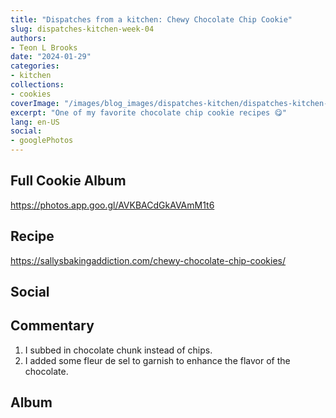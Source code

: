 ```yaml
---
title: "Dispatches from a kitchen: Chewy Chocolate Chip Cookie"
slug: dispatches-kitchen-week-04
authors:
- Teon L Brooks
date: "2024-01-29"
categories:
- kitchen
collections:
- cookies
coverImage: "/images/blog_images/dispatches-kitchen/dispatches-kitchen-week-04.jpg"
excerpt: "One of my favorite chocolate chip cookie recipes 😋"
lang: en-US
social:
- googlePhotos
---
```

<script> import Callout from '$lib/components/Callout.svelte'; </script>

<Callout>
<h2>Full Cookie Album</h2>

<https://photos.app.goo.gl/AVKBACdGkAVAmM1t6>
</Callout>

## Recipe

<https://sallysbakingaddiction.com/chewy-chocolate-chip-cookies/>

## Social

<div>
  <span id="teonbrooks.com-3kk4ymvjb7m23"></span>
  <script async src="https://assets.bluesky.lol/js/b1.js" data-handle="teonbrooks.com" data-skeet="3kk4ymvjb7m23" ></script>
</div>

## Commentary

1. I subbed in chocolate chunk instead of chips.
2. I added some fleur de sel to garnish to enhance the flavor of the chocolate.

## Album

<div class="pa-carousel-widget" style="width:100%; height:480px; display:none;"
  data-link="https://photos.app.goo.gl/AVKBACdGkAVAmM1t6"
  data-title="Dispatches from the kitchen: 52 Week Cookie Challenge 🍪"
  data-description="Chewy Chocolate Chip Cookies">
  <object data="https://lh3.googleusercontent.com/pw/ABLVV85x-Zke2YxV7uA1V7JJoI5oHq2net97mVja86aH_QDmhaumoPE6LwH6GrKneY041AZng2YGQW_LSwahgAyKmamfSNbvIFowah3iMgZLSqicd4HAu6iE=w640-h480"></object>
  <object data="https://lh3.googleusercontent.com/pw/ABLVV87EG8Fd_bnqqRIUeDSHoevWxiqRbCrdOh2vhk5uQs3ClD1SZs2hHOuCYvJG5LAC8OSpdfzKYkBQ9PfB4WsMgM0-Q-VH3b03jWcgz_DTZvo5FzO9BYD_=w640-h480"></object>
  <object data="https://lh3.googleusercontent.com/pw/ABLVV86CP8GGztFz-3jWm02JPMyfgw_mJcR9xP-TQPZFlvwJK6ZymjQDxB9Xm0mRo4VE9XjF1UodHcvsPVjUAOGCfeA71BbXWVj1A8vAMdCgP2FXDFbpjAOF=w640-h480"></object>
  <object data="https://lh3.googleusercontent.com/pw/ABLVV86SGY4ym-zrZvWPzNe2kp7559heEGQI3cffkS7bwYbA8EA3LDY_UVed7cfw7hevo3YN1VVTb3U1Q01nYdT-Wt6rZgh_aerNAs70R8-7SDjXDTSxFHwm=w640-h480"></object>
  <object data="https://lh3.googleusercontent.com/pw/ABLVV84yCm85epRN1srn5dAS3VS8is1FuZfZggjp59Gt0RmIf-fz6cyt5ESVAKBGOD5eN1IcWqZ_mjBnUqvjJRo6T-Zjog2he_3xZO7RpQNAlo5DqcPU9FGM=w640-h480"></object>
  <object data="https://lh3.googleusercontent.com/pw/ABLVV85-Scyql25XBeLjuuFXpQxaklCq0jYsP_Zi4IwkFoSEEBfNH_ObHHoIBO3B4VdXRr5FtFsW1xnaY96F58rznbx5xlrqWbaYctr9Dld5TI3WyyNxPkkg=w640-h480"></object>
  <object data="https://lh3.googleusercontent.com/pw/ABLVV86x9tOkcFX75MPxdQ3AZIQUzAew04cbzp8C_SSvzerGgn1_wqjCoUINaHcdNdZVGpTkHk2ess3rAO1YxzdYXYUq6YyZH5uSiVlpQFY3MNWM20oycgl3=w640-h480"></object>
  <object data="https://lh3.googleusercontent.com/pw/ABLVV87aF2ep1cVLJU9KYfnR38FfVtjA1oT-S7VFVXNrXm4A4avnanRcciZAqKnvSPIFOvdE3DvZIb6QElZQBVuY_kx1Sq0whU-gguRPCqA0bQthd9BmZCUy=w640-h480"></object>
  <object data="https://lh3.googleusercontent.com/pw/ABLVV86Lxirruvkm3aX4Ykux9h8cG7lklzHUdYTde1I4011iL81fPVpXUkbMQI-L-n3Hf-UuBb97qcfHTmIIxQ1E5-ugzSC5wjZNKEdrgjlksOJlEzyQzX7Z=w640-h480"></object>
  <object data="https://lh3.googleusercontent.com/pw/ABLVV85k_I_Nq_ghfzSMfv5f8OzkBSiqXPHFaD27w--UkW5SleZIaiospl39cTKRWEXgCle1vNJV_UePGO-aPFxaBPglZmYn4FhMmWxPifIJhiA_yt-HPD-z=w640-h480"></object>
  <object data="https://lh3.googleusercontent.com/pw/ABLVV84glgkTxDgL3vaImvLwQhyJLZZSVdc0-agsINa-QUt3Ln2vMETcfhqLpUmVy9VvacV4mcu-WfAqpvDvYazQzF1Lds3oBViJ2wMsFvCX82l32g_EEpSL=w640-h480"></object>
  <object data="https://lh3.googleusercontent.com/pw/ABLVV86rHGFjpsnxTRLamXsn5XSV_T_pNylESPtngP-QrNGegUMIelPoPLiCp7LiEI-bUbyjySBcJEFZVs3JhEX3LkwaUYNmBS3_OAdekN3vaM3AtZ2BTVVP=w640-h480"></object>
  <object data="https://lh3.googleusercontent.com/pw/ABLVV87FUnmywdHQwQ1OTaKsY6Kh4TltE4Vj-FB9Czq8teQoaDqZzRS2adnn_likLA3jTnbNwLD5clNlgoc9hPYPgud2dHZKpqgUxFK7nTANWtyX9f7_8UuB=w640-h480"></object>
  <object data="https://lh3.googleusercontent.com/pw/ABLVV87tSM3GnPs09RFRXYPJk0jT1qKm87FDhd740ZHRTbVzV4jBxlL3Z3X-Ebkz2eAeT6Ftcnj6lNvHYEq2C1jWhuBO8NSbmAyY-dAdki_kBGQ0PjLUdecz=w640-h480"></object>
  <object data="https://lh3.googleusercontent.com/pw/ABLVV84Lt-dL9IxU0claSAGlwGYXrjKKT5pgEgyhFK2aH_h3BsWXv2QVDbfixfLYDw235qLU2yFue31uRQresq5GzrPKRJI3bKeRRh9j4JrRokMCnHsja0Xu=w640-h480"></object>
  <object data="https://lh3.googleusercontent.com/pw/ABLVV84qkomRbKhr6UL9XRbuV7pYtCcJccRYGm6L8cdp6ntovj2mCvOPNvJXTOa42dAT3ZzFi8kqgQHkDYPTPycq7QOpde3Nsu1d9Iwu-9aKK8YxtFfSXpMi=w640-h480"></object>
  <object data="https://lh3.googleusercontent.com/pw/ABLVV87Mykduqwb4aN7TkpQPDkdUB28myK2PKf_9uc7wOGaTt-4QAVmMOMvdeJ5FE_KhRrd0ba1y-8S5y-AFYqQmSbHcBChS13hbflgi_Vn8iTuNFHknnGYo=w640-h480"></object>
  <object data="https://lh3.googleusercontent.com/pw/ABLVV85AwwucR2AKsun6lwzYDgopw3CWulf9WmDUegmWAnKXpLSeazHUES19KEaH7CFdEnFajDg2MeMZYqGdAgzFPMlHVC20EV8BIJuk4ARGsVcQjN3u2HMH=w640-h480"></object>
  <object data="https://lh3.googleusercontent.com/pw/ABLVV846oLcWlfh_NmYmfy5DAf9pz9X5akVrMMT-ebUyI4OXpBEdQGIYeD95DW6JDPKW2JwISRq7s54-D0vIk9TP7XRa2yj9urnLt-FCDtSUa-Td6aOlImr5=w640-h480"></object>
  <object data="https://lh3.googleusercontent.com/pw/ABLVV87bk_5HbQxhfyL25PGc0Dzg9_TQ7PVd3QCNW2zpun0apDrNYCbcRn_gU4NdNRwxBCItGhr0KXqSVfsyxVaLMwWwAvf94MVgvFE2JbqHcY1sqGvYOH7z=w640-h480"></object>
  <object data="https://lh3.googleusercontent.com/pw/ABLVV86kZELOdkch1waGBaCEFfPWXpsxWUmNIn4viifG37c6KOv-9zDZRm31BDHnFaRWisV0oJS1FDZdulL1pBXZ51OpbqkZKfvHUpWUk5yJ_6LufntD1nyd=w640-h480"></object>
  <object data="https://lh3.googleusercontent.com/pw/ABLVV85aeyW4ANjitzLpD1Lpsmlv-t6h_uob_W3HqAFy-WqWh-TdswsiZtzxG77MZn417ulU-0M617NjwUQAZQj1UpjMcee5PAMB3e9Lb5E_1a7n6WbxqATP=w640-h480"></object>
  <object data="https://lh3.googleusercontent.com/pw/ABLVV853CYdv9v-0K6od3D8dkHNLrz9I6F6S2g3mXJqw8yEf6IjSAk39oER3j9xweDj6elnFMR0fPb06Z_rg7uLBCsnRe6eQzvpdymI-K6G9Y04S7SojpQBk=w640-h480"></object>
  <object data="https://lh3.googleusercontent.com/pw/ABLVV84qcohDAk1VL_-X8yT6n1F2xJemjU_nUtwrW7mkyRsJhilX_SsL8P9KebxieGDLUeSPLP0m5YjGZcoHZEPB0YoM4t_p0W1ok8kkrTPyhi0Ngg4m03Tp=w640-h480"></object>
  <object data="https://lh3.googleusercontent.com/pw/ABLVV86jW6Ig6rkBGbsiPJOkgEtOtG6bVjs5Ed6V7DwCUIx3DJInjOI9K45q480CT75K71HZyaUKvRZF3jen7IzOoA9bxRDbOqLzLV7lOJ3Oj78jBL16D3F6=w640-h480"></object>
</div>
